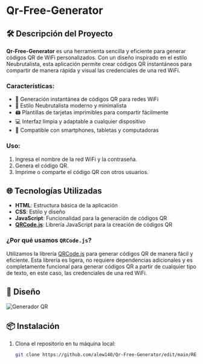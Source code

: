 # Qr-Free-Generator

## 🛠️ Descripción del Proyecto

**Qr-Free-Generator** es una herramienta sencilla y eficiente para generar códigos QR de WiFi personalizados. Con un diseño inspirado en el estilo Neubrutalista, esta aplicación permite crear códigos QR instantáneos para compartir de manera rápida y visual las credenciales de una red WiFi.

### Características:
- 🔗 Generación instantánea de códigos QR para redes WiFi
- 🎨 Estilo Neubrutalista moderno y minimalista
- 🖨️ Plantillas de tarjetas imprimibles para compartir fácilmente
- 💻 Interfaz limpia y adaptable a cualquier dispositivo
- 📱 Compatible con smartphones, tabletas y computadoras

### Uso:
1. Ingresa el nombre de la red WiFi y la contraseña.
2. Genera el código QR.
3. Imprime o comparte el código QR con otros usuarios.

## 🌐 Tecnologías Utilizadas
- **HTML**: Estructura básica de la aplicación
- **CSS**: Estilo y diseño
- **JavaScript**: Funcionalidad para la generación de códigos QR
- **[QRCode.js](https://github.com/davidshimjs/qrcodejs)**: Librería JavaScript para la creación de códigos QR

### ¿Por qué usamos `QRCode.js`?
Utilizamos la librería [QRCode.js](https://github.com/davidshimjs/qrcodejs) para generar códigos QR de manera fácil y eficiente. Esta librería es ligera, no requiere dependencias adicionales y es completamente funcional para generar códigos QR a partir de cualquier tipo de texto, en este caso, las credenciales de una red WiFi.

## 🎨 Diseño

![Generador QR](https://alew140.com/qrgenarator.png)

## 📦 Instalación

1. Clona el repositorio en tu máquina local:
   ```bash
   git clone https://github.com/alew140/Qr-Free-Generator/edit/main/README.md
